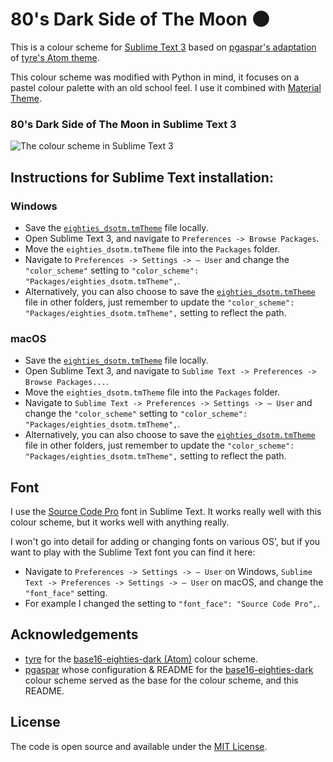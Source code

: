 # 80's Dark Side of The Moon 🌑

This is a colour scheme for [Sublime Text 3](https://sublimetext.com) based on [pgaspar's adaptation](https://github.com/pgaspar/base16-eighties-dark) of [tyre's Atom theme](https://github.com/tyre/base16-eighties-dark).

This colour scheme was modified with Python in mind, it focuses on a pastel colour palette with an old school feel.
I use it combined with [Material Theme](https://github.com/equinusocio/material-theme).


### 80's Dark Side of The Moon in Sublime Text 3

![The colour scheme in Sublime Text 3](https://github.com/mmhj/eighties_dsotm/blob/main/img/eighties_dsotm_subl.png)


## Instructions for Sublime Text installation:

### Windows

* Save the [`eighties_dsotm.tmTheme`](https://github.com/mmhj/eighties_dsotm/blob/main/tmTheme/eighties_dsotm.tmTheme) file locally.
* Open Sublime Text 3, and navigate to `Preferences -> Browse Packages`.
* Move the `eighties_dsotm.tmTheme` file into the `Packages` folder.
* Navigate to `Preferences -> Settings -> — User` and change the `"color_scheme"` setting to `"color_scheme": "Packages/eighties_dsotm.tmTheme",`.
* Alternatively, you can also choose to save the [`eighties_dsotm.tmTheme`](https://github.com/mmhj/eighties_dsotm/blob/main/tmTheme/eighties_dsotm.tmTheme) file in other folders, just remember to update the `"color_scheme": "Packages/eighties_dsotm.tmTheme",` setting to reflect the path.


### macOS

* Save the [`eighties_dsotm.tmTheme`](https://github.com/mmhj/eighties_dsotm/blob/main/tmTheme/eighties_dsotm.tmTheme) file locally.
* Open Sublime Text 3, and navigate to `Sublime Text -> Preferences -> Browse Packages...`.
* Move the `eighties_dsotm.tmTheme` file into the `Packages` folder.
* Navigate to `Sublime Text -> Preferences -> Settings -> — User` and change the `"color_scheme"` setting to `"color_scheme": "Packages/eighties_dsotm.tmTheme",`.
* Alternatively, you can also choose to save the [`eighties_dsotm.tmTheme`](https://github.com/mmhj/eighties_dsotm/blob/main/tmTheme/eighties_dsotm.tmTheme) file in other folders, just remember to update the `"color_scheme": "Packages/eighties_dsotm.tmTheme",` setting to reflect the path.


## Font

I use the [Source Code Pro](https://fonts.google.com/specimen/Source+Code+Pro) font in Sublime Text.
It works really well with this colour scheme, but it works well with anything really.

I won't go into detail for adding or changing fonts on various OS', but if you want to play with the Sublime Text font you can find it here:

* Navigate to `Preferences -> Settings -> — User` on Windows, `Sublime Text -> Preferences -> Settings -> — User` on macOS, and change the `"font_face"` setting.
* For example I changed the setting to `"font_face": "Source Code Pro",`.

## Acknowledgements

* [tyre](https://github.com/tyre) for the [base16-eighties-dark (Atom)](https://github.com/tyre/base16-eighties-dark) colour scheme.
* [pgaspar](https://github.com/pgaspar) whose configuration & README for the [base16-eighties-dark](https://github.com/pgaspar/base16-eighties-dark) colour scheme served as the base for the colour scheme, and this README.


## License

The code is open source and available under the [MIT License](https://github.com/mmhj/eighties_dsotm/blob/main/LICENSE).
